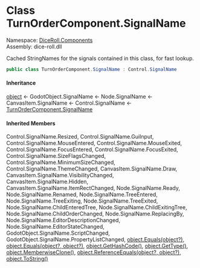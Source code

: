 # <a id="DiceRoll_Components_TurnOrderComponent_SignalName"></a> Class TurnOrderComponent.SignalName

Namespace: [DiceRoll.Components](DiceRoll.Components.md)  
Assembly: dice\-roll.dll  

Cached StringNames for the signals contained in this class, for fast lookup.

```csharp
public class TurnOrderComponent.SignalName : Control.SignalName
```

#### Inheritance

[object](https://learn.microsoft.com/dotnet/api/system.object) ← 
GodotObject.SignalName ← 
Node.SignalName ← 
CanvasItem.SignalName ← 
Control.SignalName ← 
[TurnOrderComponent.SignalName](DiceRoll.Components.TurnOrderComponent.SignalName.md)

#### Inherited Members

Control.SignalName.Resized, 
Control.SignalName.GuiInput, 
Control.SignalName.MouseEntered, 
Control.SignalName.MouseExited, 
Control.SignalName.FocusEntered, 
Control.SignalName.FocusExited, 
Control.SignalName.SizeFlagsChanged, 
Control.SignalName.MinimumSizeChanged, 
Control.SignalName.ThemeChanged, 
CanvasItem.SignalName.Draw, 
CanvasItem.SignalName.VisibilityChanged, 
CanvasItem.SignalName.Hidden, 
CanvasItem.SignalName.ItemRectChanged, 
Node.SignalName.Ready, 
Node.SignalName.Renamed, 
Node.SignalName.TreeEntered, 
Node.SignalName.TreeExiting, 
Node.SignalName.TreeExited, 
Node.SignalName.ChildEnteredTree, 
Node.SignalName.ChildExitingTree, 
Node.SignalName.ChildOrderChanged, 
Node.SignalName.ReplacingBy, 
Node.SignalName.EditorDescriptionChanged, 
Node.SignalName.EditorStateChanged, 
GodotObject.SignalName.ScriptChanged, 
GodotObject.SignalName.PropertyListChanged, 
[object.Equals\(object?\)](https://learn.microsoft.com/dotnet/api/system.object.equals\#system\-object\-equals\(system\-object\)), 
[object.Equals\(object?, object?\)](https://learn.microsoft.com/dotnet/api/system.object.equals\#system\-object\-equals\(system\-object\-system\-object\)), 
[object.GetHashCode\(\)](https://learn.microsoft.com/dotnet/api/system.object.gethashcode), 
[object.GetType\(\)](https://learn.microsoft.com/dotnet/api/system.object.gettype), 
[object.MemberwiseClone\(\)](https://learn.microsoft.com/dotnet/api/system.object.memberwiseclone), 
[object.ReferenceEquals\(object?, object?\)](https://learn.microsoft.com/dotnet/api/system.object.referenceequals), 
[object.ToString\(\)](https://learn.microsoft.com/dotnet/api/system.object.tostring)

